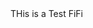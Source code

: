 <!DOCTYPE html>
<html>
<head>
	<meta charset="utf-8">
	<meta name="viewport" content="width=device-width, initial-scale=1">
	<title>Hello Coursera</title>
</head>
<body>
THis is a Test FiFi
</body>
</html>
